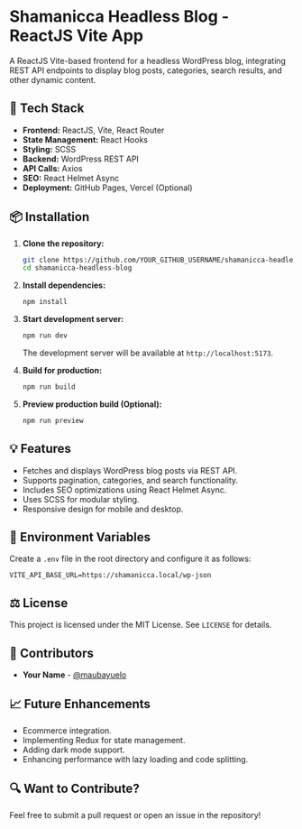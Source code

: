 # Shamanicca Headless Blog - ReactJS Vite App

A ReactJS Vite-based frontend for a headless WordPress blog, integrating REST API endpoints to display blog posts, categories, search results, and other dynamic content.

## 🚀 Tech Stack
- **Frontend:** ReactJS, Vite, React Router
- **State Management:** React Hooks
- **Styling:** SCSS
- **Backend:** WordPress REST API
- **API Calls:** Axios
- **SEO:** React Helmet Async
- **Deployment:** GitHub Pages, Vercel (Optional)

## 📦 Installation

1. **Clone the repository:**
   ```sh
   git clone https://github.com/YOUR_GITHUB_USERNAME/shamanicca-headless-blog.git
   cd shamanicca-headless-blog
   ```

2. **Install dependencies:**
   ```sh
   npm install
   ```

3. **Start development server:**
   ```sh
   npm run dev
   ```
   The development server will be available at `http://localhost:5173`.

4. **Build for production:**
   ```sh
   npm run build
   ```

5. **Preview production build (Optional):**
   ```sh
   npm run preview
   ```

## 💡 Features
- Fetches and displays WordPress blog posts via REST API.
- Supports pagination, categories, and search functionality.
- Includes SEO optimizations using React Helmet Async.
- Uses SCSS for modular styling.
- Responsive design for mobile and desktop.

## 🔧 Environment Variables
Create a `.env` file in the root directory and configure it as follows:
```env
VITE_API_BASE_URL=https://shamanicca.local/wp-json
```

## ⚖️ License
This project is licensed under the MIT License. See `LICENSE` for details.

## 👥 Contributors
- **Your Name** - [@maubayuelo](https://github.com/maubayuelo)

## 📈 Future Enhancements
- Ecommerce integration.
- Implementing Redux for state management.
- Adding dark mode support.
- Enhancing performance with lazy loading and code splitting.

## 🔍 Want to Contribute?
Feel free to submit a pull request or open an issue in the repository!


